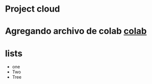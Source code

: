 # Project cloud

# Agregando archivo de colab [colab](https://raw.githubusercontent.com/DrR7data/plantilla-dock/refs/heads/main/cloud_colab1.ipynb)

# lists
 * one 
 * Two
 * Tree
